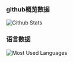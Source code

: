 

<!--
**yyx626/yyx626** is a ✨ _special_ ✨ repository because its `README.md` (this file) appears on your GitHub profile.

Here are some ideas to get you started:

- 🔭 I’m currently working on ...
- 🌱 I’m currently learning ...
- 👯 I’m looking to collaborate on ...
- 🤔 I’m looking for help with ...
- 💬 Ask me about ...
- 📫 How to reach me: ...
- 😄 Pronouns: ...
- ⚡ Fun fact: ...
-->
### github概览数据
![Github Stats](https://github-readme-stats.vercel.app/api?username=yyx626&show_icons=true&theme=dark&count_private=true)
### 语言数据
![Most Used Languages](https://github-readme-stats.vercel.app/api/top-langs/?username=yyx626&theme=dark&layout=compact)
